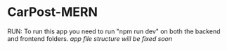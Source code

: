 # CarPost-MERN
RUN:
To run this app you need to run "npm run dev" on both the backend and frontend folders.
*app file structure will be fixed soon*
